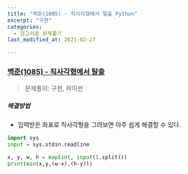 ```yaml
---
title: "백준(1085) - 직사각형에서 탈출 Python"
excerpt: "구현"
categories:
  - 알고리즘 문제풀기
last_modified_at: 2021-02-27

---
```


### [백준(1085) - 직사각형에서 탈출](https://www.acmicpc.net/problem/1085)

> 문제풀이: 구현, 파이썬

##### 해결방법 

- 입력받은 좌표로 직사각형을  그려보면 아주 쉽게 해결할 수 있다. 

```python
import sys
input = sys.stdin.readline

x, y, w, h = map(int, input().split())
print(min(x,y,(w-x),(h-y)))
```


